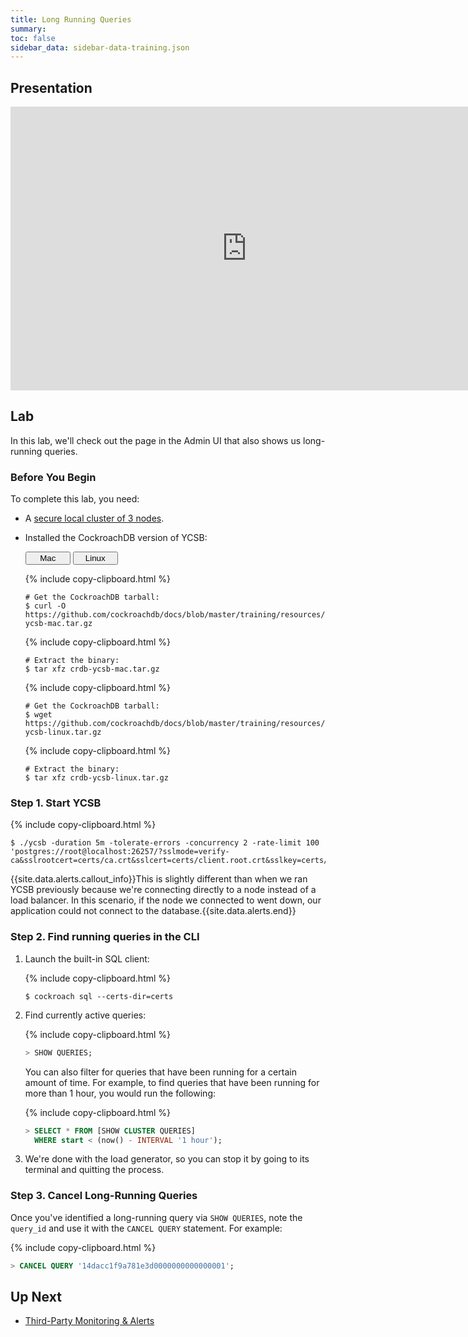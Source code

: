 ```yaml
---
title: Long Running Queries
summary:
toc: false
sidebar_data: sidebar-data-training.json
---
```


<div id="toc"></div>

## Presentation

<iframe src="https://docs.google.com/presentation/d/e/2PACX-1vRTFcuRZXD__ddiZsGUIbHS4hM7Oqxu0muKt5OCJziJpB39ciLHL3kjcnnuJK7Joix5pNgak5kgv4kD/embed?start=false&loop=false" frameborder="0" width="756" height="454" allowfullscreen="true" mozallowfullscreen="true" webkitallowfullscreen="true"></iframe>

## Lab

In this lab, we'll check out the page in the Admin UI that also shows us long-running queries.

### Before You Begin

To complete this lab, you need:

- A [secure local cluster of 3 nodes](3-node-local-secure-cluster.html).
- Installed the CockroachDB version of YCSB:

    <div class="filters clearfix">
      <button style="width: 15%" class="filter-button" data-scope="mac">Mac</button>
      <button style="width: 15%" class="filter-button" data-scope="linux">Linux</button>
    </div>
    <p></p>

    <div class="filter-content" markdown="1" data-scope="mac">

    {% include copy-clipboard.html %}
    ~~~ shell
    # Get the CockroachDB tarball:
    $ curl -O https://github.com/cockroachdb/docs/blob/master/training/resources/crdb-ycsb-mac.tar.gz
    ~~~

    {% include copy-clipboard.html %}
    ~~~ shell
    # Extract the binary:
    $ tar xfz crdb-ycsb-mac.tar.gz
    ~~~
    </div>

    <div class="filter-content" markdown="1" data-scope="linux">

    {% include copy-clipboard.html %}
    ~~~ shell
    # Get the CockroachDB tarball:
    $ wget https://github.com/cockroachdb/docs/blob/master/training/resources/crdb-ycsb-linux.tar.gz
    ~~~

    {% include copy-clipboard.html %}
    ~~~ shell
    # Extract the binary:
    $ tar xfz crdb-ycsb-linux.tar.gz
    ~~~
    </div>

### Step 1. Start YCSB

{% include copy-clipboard.html %}
~~~ shell
$ ./ycsb -duration 5m -tolerate-errors -concurrency 2 -rate-limit 100 'postgres://root@localhost:26257/?sslmode=verify-ca&sslrootcert=certs/ca.crt&sslcert=certs/client.root.crt&sslkey=certs/client.root.key'
~~~

{{site.data.alerts.callout_info}}This is slightly different than when we ran YCSB previously because we're connecting directly to a node instead of a load balancer. In this scenario, if the node we connected to went down, our application could not connect to the database.{{site.data.alerts.end}}

### Step 2. Find running queries in the CLI

1. Launch the built-in SQL client:

    {% include copy-clipboard.html %}
    ~~~ shell
    $ cockroach sql --certs-dir=certs
    ~~~

2. Find currently active queries:

    {% include copy-clipboard.html %}
    ~~~ sql
    > SHOW QUERIES;
    ~~~

    You can also filter for queries that have been running for a certain amount of time. For example, to find queries that have been running for more than 1 hour, you would run the following:

    {% include copy-clipboard.html %}
    ~~~ sql
    > SELECT * FROM [SHOW CLUSTER QUERIES]
      WHERE start < (now() - INTERVAL '1 hour');
    ~~~

3. We're done with the load generator, so you can stop it by going to its terminal and quitting the process.

### Step 3. Cancel Long-Running Queries

Once you've identified a long-running query via `SHOW QUERIES`, note the `query_id` and use it with the `CANCEL QUERY` statement. For example:

{% include copy-clipboard.html %}
~~~ sql
> CANCEL QUERY '14dacc1f9a781e3d0000000000000001';
~~~


## Up Next

- [Third-Party Monitoring & Alerts](monitoring.html)

